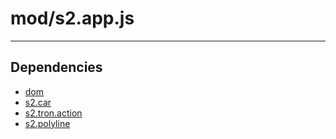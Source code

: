 # mod/s2.app.js

----

## Dependencies
* [dom](dom.md)
* [s2.car](s2.car.md)
* [s2.tron.action](s2.tron.action.md)
* [s2.polyline](s2.polyline.md)